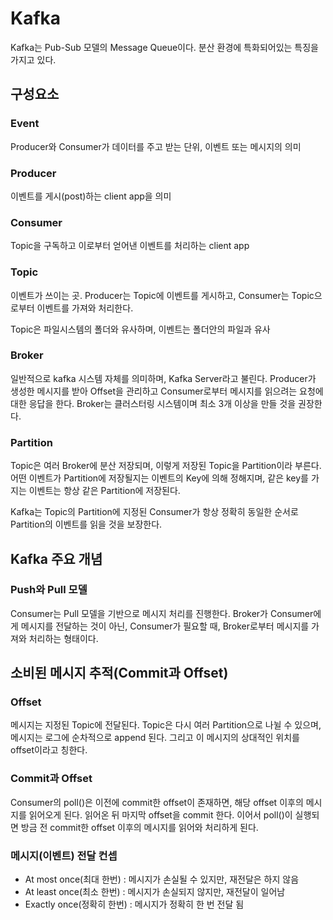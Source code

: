 # Kafka
Kafka는 Pub-Sub 모델의 Message Queue이다. 분산 환경에 특화되어있는 특징을 가지고 있다.

## 구성요소
### Event
Producer와 Consumer가 데이터를 주고 받는 단위, 이벤트 또는 메시지의 의미
### Producer
이벤트를 게시(post)하는 client app을 의미
### Consumer
Topic을 구독하고 이로부터 얻어낸 이벤트를 처리하는 client app
### Topic
이벤트가 쓰이는 곳. Producer는 Topic에 이벤트를 게시하고, Consumer는 Topic으로부터 이벤트를 가져와 처리한다.

Topic은 파일시스템의 폴더와 유사하며, 이벤트는 폴더안의 파일과 유사
### Broker
일반적으로 kafka 시스템 자체를 의미하며, Kafka Server라고 불린다. Producer가 생성한 메시지를 받아 Offset을 관리하고 Consumer로부터 메시지를 읽으려는 요청에 대한 응답을 한다. Broker는 클러스터링 시스템이며 최소 3개 이상을 만들 것을 권장한다.
### Partition
Topic은 여러 Broker에 분산 저장되며, 이렇게 저장된 Topic을 Partition이라 부른다. 어떤 이벤트가 Partition에 저장될지는 이벤트의 Key에 의해 정해지며, 같은 key를 가지는 이벤트는 항상 같은 Partition에 저장된다.

Kafka는 Topic의 Partition에 지정된 Consumer가 항상 정확히 동일한 순서로 Partition의 이벤트를 읽을 것을 보장한다.

## Kafka 주요 개념
### Push와 Pull 모델
Consumer는 Pull 모델을 기반으로 메시지 처리를 진행한다. Broker가 Consumer에게 메시지를 전달하는 것이 아닌, Consumer가 필요할 때, Broker로부터 메시지를 가져와 처리하는 형태이다.

## 소비된 메시지 추적(Commit과 Offset)
### Offset
메시지는 지정된 Topic에 전달된다. Topic은 다시 여러 Partition으로 나뉠 수 있으며, 메시지는 로그에 순차적으로 append 된다. 그리고 이 메시지의 상대적인 위치를 offset이라고 칭한다.
### Commit과 Offset
Consumer의 poll()은 이전에 commit한 offset이 존재하면, 해당 offset 이후의 메시지를 읽어오게 된다. 읽어온 뒤 마지막 offset을 commit 한다. 이어서 poll()이 실행되면 방금 전 commit한 offset 이후의 메시지를 읽어와 처리하게 된다.
### 메시지(이벤트) 전달 컨셉
* At most once(최대 한번) : 메시지가 손실될 수 있지만, 재전달은 하지 않음
* At least once(최소 한번) : 메시지가 손실되지 않지만, 재전달이 일어남
* Exactly once(정확히 한번) : 메시지가 정확히 한 번 전달 됨